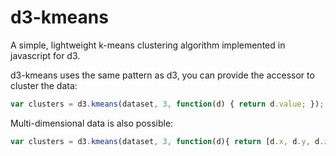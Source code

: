 # d3-kmeans

A simple, lightweight k-means clustering algorithm implemented in javascript for d3.

d3-kmeans uses the same pattern as d3, you can provide the accessor to cluster the data:

```js
var clusters = d3.kmeans(dataset, 3, function(d) { return d.value; });
```

Multi-dimensional data is also possible:

```js
var clusters = d3.kmeans(dataset, 3, function(d){ return [d.x, d.y, d.z]});
```